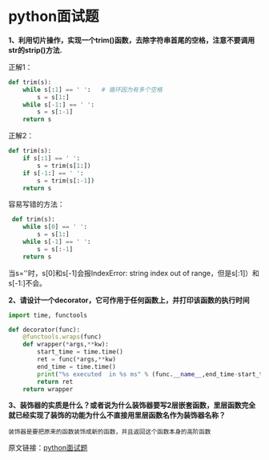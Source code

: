 # python面试题 

**1、利用切片操作，实现一个trim()函数，去除字符串首尾的空格，注意不要调用str的strip()方法.**

正解1：

```python
def trim(s):
    while s[:1] == ' ':   # 循环因为有多个空格
        s = s[1:]
    while s[-1:] == ' ':
        s = s[:-1]
    return s
```

正解2：

```python
def trim(s):
    if s[:1] == ' ':
        s = trim(s[1:])
    if s[-1:] == ' ':
        s = trim(s[:-1])
    return s
```
容易写错的方法：

```python
 def trim(s):
    while s[0] == ' ':
        s = s[1:]
    while s[-1] == ' ':
        s = s[:-1]
    return s
```

当s=''时，s[0]和s[-1]会报IndexError: string index out of range，但是s[:1]）和s[-1:]不会。


**2、请设计一个decorator，它可作用于任何函数上，并打印该函数的执行时间**

```python
import time, functools

def decorator(func):
    @functools.wraps(func)
    def wrapper(*args,**kw):
        start_time = time.time()
        ret = func(*args,**kw)
        end_time = time.time()
        print("%s executed  in %s ms" % (func.__name__,end_time-start_time))
        return ret
    return wrapper
```

**3、装饰器的实质是什么？或者说为什么装饰器要写2层嵌套函数，里层函数完全就已经实现了装饰的功能为什么不直接用里层函数名作为装饰器名称？**

    装饰器是要把原来的函数装饰成新的函数，并且返回这个函数本身的高阶函数

原文链接：[python面试题](https://www.jianshu.com/p/157d0af12603)
